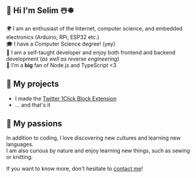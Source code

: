 ## 👋 Hi I'm Selim ☃️❅
<p>
  🌍 I am an enthusiast of the Internet, computer science, and embedded electronics (Arduino, RPi, ESP32 etc.)<br/>
  🎓 I have a Computer Science degree! (yey)<br/>
  🌱 I am a self-taught developer and enjoy both frontend and backend development (<i>as well as reverse engineering</i>)<br/>
  💞️ I'm a <b>big</b> fan of Node.js and TypeScript <3
</p>

## 🔭 My projects
- I made the [Twitter 1Click Block Extension](https://github.com/selimgr/twitter-1click-block-extension)  
- ... and that's it

## 🪩 My passions
In addition to coding, I love discovering new cultures and learning new languages.  
I am also curious by nature and enjoy learning new things, such as sewing or knitting.

If you want to know more, don't hesitate to [contact me](mailto:selim38.gorur@gmail.com)!
